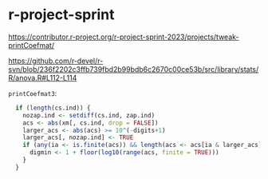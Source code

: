 
<!-- README.md is generated from README.Rmd. Please edit that file -->

# r-project-sprint

<!-- badges: start -->
<!-- badges: end -->

<https://contributor.r-project.org/r-project-sprint-2023/projects/tweak-printCoefmat/>

<https://github.com/r-devel/r-svn/blob/236f2202c3ffb739fbd2b99bdb6c2670c00ce53b/src/library/stats/R/anova.R#L112-L114>

`printCoefmat3`:

``` r
  if (length(cs.ind)) {
    nozap.ind <- setdiff(cs.ind, zap.ind)
    acs <- abs(xm[, cs.ind, drop = FALSE])
    larger_acs <- abs(acs) >= 10^(-digits+1)
    larger_acs[, nozap.ind] <- TRUE
    if (any(ia <- is.finite(acs)) && length(acs <- acs[ia & larger_acs])) {
      digmin <- 1 + floor(log10(range(acs, finite = TRUE)))
    }
  }
```
